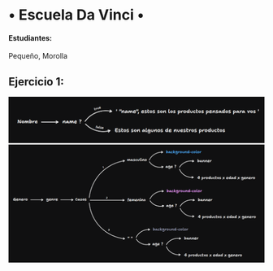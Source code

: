 <h1>• Escuela Da Vinci •</h1>
<h4>Estudiantes: </h4><span>Pequeño, Morolla</span>

<h2>Ejercicio 1:</h2>
<img alt="name" title="name" src="./assets/explanation/1.png">
<img alt="genre & age" title="genre & age" src="./assets/explanation/2.png">